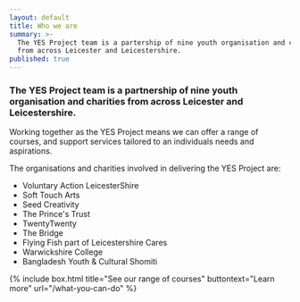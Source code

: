 ```yaml
---
layout: default
title: Who we are
summary: >-
  The YES Project team is a partership of nine youth organisation and charities
  from across Leicester and Leicestershire.
published: true
---
```


### The YES Project team is a partnership of nine youth organisation and charities from across Leicester and Leicestershire. 

Working together as the YES Project means we can offer a range of courses, and support services tailored to an individuals needs and aspirations.

The organisations and charities involved in delivering the YES Project are:

- Voluntary Action LeicesterShire
- Soft Touch Arts
- Seed Creativity
- The Prince's Trust
- TwentyTwenty
- The Bridge
- Flying Fish part of Leicestershire Cares
- Warwickshire College
- Bangladesh Youth & Cultural Shomiti

{% include box.html title="See our range of courses" buttontext="Learn more" url="/what-you-can-do" %}
